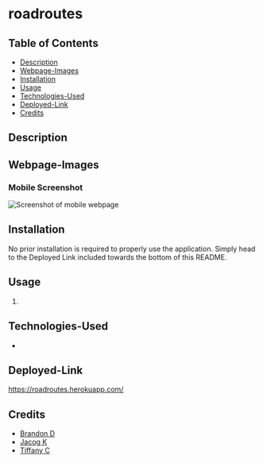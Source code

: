 # roadroutes  

## Table of Contents
* [Description](#description)
* [Webpage-Images](#webpage-images)
* [Installation](#installation)
* [Usage](#usage)
* [Technologies-Used](#technologies-used)
* [Deployed-Link](#deployed-link)
* [Credits](#credits)

## Description


## Webpage-Images


### Mobile Screenshot
![Screenshot of mobile webpage]()

## Installation

No prior installation is required to properly use the application. Simply head to the Deployed Link included towards the bottom of this README.

## Usage

1. 


## Technologies-Used

* 

## Deployed-Link

https://roadroutes.herokuapp.com/

## Credits

* [Brandon D](https://github.com/)
* [Jacog K](https://github.com/)
* [Tiffany C](https://github.com/tiffcrockett)

